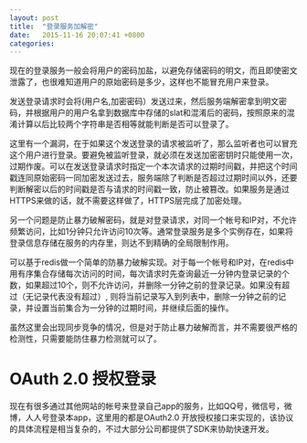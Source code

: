 ```yaml
---
layout: post
title:  "登录服务加解密"
date:   2015-11-16 20:07:41 +0800
categories: 
---
```

现在的登录服务一般会将用户的密码加盐，以避免存储密码的明文，而且即使密文泄露了，也很难知道用户的原始密码是多少，这样也不能冒充用户来登录。

发送登录请求时会将(用户名,加密密码）发送过来，然后服务端解密拿到明文密码，并根据用户的用户名拿到数据库中存储的slat和混淆后的密码，按照原来的混淆计算以后比较两个字符串是否相等就能判断是否可以登录了。

这里有一个漏洞，在于如果这个发送登录的请求被监听了，那么监听者也可以冒充这个用户进行登录。要避免被监听登录，就必须在发送加密密钥时只能使用一次，过期作废。可以在发送登录请求时指定一个本次请求的过期时间戳，并把这个时间戳连同原始密码一同加密发送过去，服务端除了判断是否超过过期时间以外，还要判断解密以后的时间戳是否与请求的时间戳一致，防止被篡改。如果服务是通过HTTPS来做的话，就不需要这样做了，HTTPS层完成了加密处理。

另一个问题是防止暴力破解密码，就是对登录请求，对同一个帐号和IP对，不允许频繁访问，比如1分钟只允许访问10次等。通常登录服务是多个实例存在，如果将登录信息存储在服务的内存里，则达不到精确的全局限制作用。

可以基于redis做一个简单的防暴力破解实现。对于每一个帐号和IP对，在redis中用有序集合存储每次访问的时间，每次请求时先查询最近一分钟内登录记录的个数，如果超过10个，则不允许访问，并删除一分钟之前的登录记录。如果没有超过（无记录代表没有超过）, 则将当前记录写入到列表中，删除一分钟之前的记录，并设置当前集合为一分钟的过期时间，并继续后面的操作。

虽然这里会出现同步竞争的情况，但是对于防止暴力破解而言，并不需要很严格的检测性，只需要能防住暴力检测就可以了。

# OAuth 2.0 授权登录 
现在有很多通过其他网站的帐号来登录自己app的服务，比如QQ号，微信号，微博，人人号登录本app，这里用的都是OAuth2.0 开放授权接口来实现的，该协议的具体流程是相当复杂的，不过大部分公司都提供了SDK来协助快速开发。
